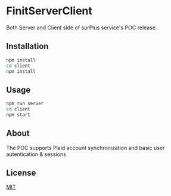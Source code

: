 # FinitServerClient

Both Server and Client side of surPlus service's POC release. 

## Installation

```bash
npm install
cd client
npm install
```

## Usage

```bash
npm run server
cd client
npm start
```

## About

The POC supports Plaid account synchronization and basic user autentication & sessions

## License
[MIT](https://choosealicense.com/licenses/mit/)
